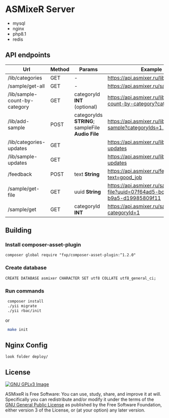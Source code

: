 # ASMixeR Server

- mysql
- nginx
- php8.1
- redis

## API endpoints

| Url                           | Method | Params                                            | Example                                                                          |
|-------------------------------|--------|---------------------------------------------------|----------------------------------------------------------------------------------|
| /lib/categories               | GET    | -                                                 | https://api.asmixer.ru/lib/categories                                            |
| /sample/get-all               | GET    | -                                                 | https://api.asmixer.ru/sample/get-all                                            |
| /lib/sample-count-by-category | GET    | categoryId **INT** (optional)                     | https://api.asmixer.ru/lib/sample-count-by-category?categoryId=2                 |
| /lib/add-sample               | POST   | categoryIds **STRING**; sampleFile **Audio File** | https://api.asmixer.ru/lib/add-sample?categoryIds=1,3,25                         |
| /lib/categories-updates       | GET    |                                                   | https://api.asmixer.ru/lib/categories-updates                                    |
| /lib/sample-updates           | GET    |                                                   | https://api.asmixer.ru/lib/sample-updates                                        |
| /feedback                     | POST   | text **String**                                   | https://api.asmixer.ru/feedback?text=good_job                                    |
| /sample/get-file              | GET    | uuid **String**                                   | https://api.asmixer.ru/sample/get-file?uuid=07f64ad5-bcee-4eb3-b9a5-d19985809f11 |
| /sample/get                   | GET    | categoryId **INT**                                | https://api.asmixer.ru/sample/get?categoryId=1                                   |

## Building

### Install composer-asset-plugin

~~~
composer global require "fxp/composer-asset-plugin:^1.2.0"
~~~

### Create database

`CREATE DATABASE asmixer CHARACTER SET utf8 COLLATE utf8_general_ci;`

### Run commands

```sh
 composer install
 ./yii migrate
 ./yii rbac/init
```

or
```sh
 make init
```

## Nginx Config

``look folder deploy/``

## License

[![GNU GPLv3 Image](https://www.gnu.org/graphics/gplv3-127x51.png)](https://www.gnu.org/licenses/gpl-3.0.en.html)  

ASMixeR is Free Software: You can use, study, share, and improve it at will. Specifically you can redistribute and/or modify it under the terms of the [GNU General Public License](https://www.gnu.org/licenses/gpl.html) as published by the Free Software Foundation, either version 3 of the License, or (at your option) any later version.
